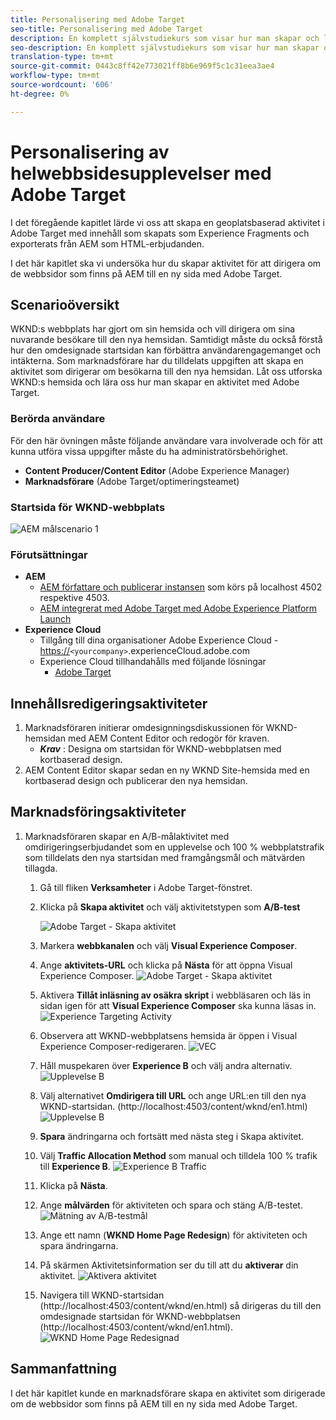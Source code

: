 ```yaml
---
title: Personalisering med Adobe Target
seo-title: Personalisering med Adobe Target
description: En komplett självstudiekurs som visar hur man skapar och levererar personaliserade upplevelser med Adobe Target.
seo-description: En komplett självstudiekurs som visar hur man skapar och levererar personaliserade upplevelser med Adobe Target.
translation-type: tm+mt
source-git-commit: 0443c8ff42e773021ff8b6e969f5c1c31eea3ae4
workflow-type: tm+mt
source-wordcount: '606'
ht-degree: 0%

---
```



# Personalisering av helwebbsidesupplevelser med Adobe Target

I det föregående kapitlet lärde vi oss att skapa en geoplatsbaserad aktivitet i Adobe Target med innehåll som skapats som Experience Fragments och exporterats från AEM som HTML-erbjudanden.

I det här kapitlet ska vi undersöka hur du skapar aktivitet för att dirigera om de webbsidor som finns på AEM till en ny sida med Adobe Target.

## Scenarioöversikt

WKND:s webbplats har gjort om sin hemsida och vill dirigera om sina nuvarande besökare till den nya hemsidan. Samtidigt måste du också förstå hur den omdesignade startsidan kan förbättra användarengagemanget och intäkterna. Som marknadsförare har du tilldelats uppgiften att skapa en aktivitet som dirigerar om besökarna till den nya hemsidan. Låt oss utforska WKND:s hemsida och lära oss hur man skapar en aktivitet med Adobe Target.

### Berörda användare

För den här övningen måste följande användare vara involverade och för att kunna utföra vissa uppgifter måste du ha administratörsbehörighet.

* **Content Producer/Content Editor** (Adobe Experience Manager)
* **Marknadsförare** (Adobe Target/optimeringsteamet)

### Startsida för WKND-webbplats

![AEM målscenario 1](assets/personalization-use-case-2/aem-target-use-case-2.png)

### Förutsättningar

* **AEM**
   * [AEM författare och publicerar instansen](./implementation.md#getting-aem) som körs på localhost 4502 respektive 4503.
   * [AEM integrerat med Adobe Target med Adobe Experience Platform Launch](./using-launch-adobe-io.md#aem-target-using-launch-by-adobe)
* **Experience Cloud**
   * Tillgång till dina organisationer Adobe Experience Cloud - <https://>`<yourcompany>`.experienceCloud.adobe.com
   * Experience Cloud tillhandahålls med följande lösningar
      * [Adobe Target](https://experiencecloud.adobe.com)

## Innehållsredigeringsaktiviteter

1. Marknadsföraren initierar omdesignningsdiskussionen för WKND-hemsidan med AEM Content Editor och redogör för kraven.
   * ***Krav*** : Designa om startsidan för WKND-webbplatsen med kortbaserad design.
2. AEM Content Editor skapar sedan en ny WKND Site-hemsida med en kortbaserad design och publicerar den nya hemsidan.

## Marknadsföringsaktiviteter

1. Marknadsföraren skapar en A/B-målaktivitet med omdirigeringserbjudandet som en upplevelse och 100 % webbplatstrafik som tilldelats den nya startsidan med framgångsmål och mätvärden tillagda.
   1. Gå till fliken **Verksamheter** i Adobe Target-fönstret.
   2. Klicka på **Skapa aktivitet** och välj aktivitetstypen som **A/B-test**

      ![Adobe Target - Skapa aktivitet](assets/personalization-use-case-2/create-ab-activity.png)
   3. Markera **webbkanalen** och välj **Visual Experience Composer**.
   4. Ange **aktivitets-URL** och klicka på **Nästa** för att öppna Visual Experience Composer.
      ![Adobe Target - Skapa aktivitet](assets/personalization-use-case-2/create-activity-ab-name.png)
   5. Aktivera **Tillåt inläsning av osäkra skript** i webbläsaren och läs in sidan igen för att **Visual Experience Composer** ska kunna läsas in.
      ![Experience Targeting Activity](assets/personalization-use-case-1/load-unsafe-scripts.png)
   6. Observera att WKND-webbplatsens hemsida är öppen i Visual Experience Composer-redigeraren.
      ![VEC](assets/personalization-use-case-2/vec.png)
   7. Håll muspekaren över **Experience B** och välj andra alternativ.
      ![Upplevelse B](assets/personalization-use-case-2/redirect-url.png)
   8. Välj alternativet **Omdirigera till URL** och ange URL:en till den nya WKND-startsidan. (http://localhost:4503/content/wknd/en1.html)
      ![Upplevelse B](assets/personalization-use-case-2/redirect-url-2.png)
   9. **Spara** ändringarna och fortsätt med nästa steg i Skapa aktivitet.
   10. Välj **Traffic Allocation Method** som manual och tilldela 100 % trafik till **Experience B**.
      ![Experience B Traffic](assets/personalization-use-case-2/traffic.png)
   11. Klicka på **Nästa**.
   12. Ange **målvärden** för aktiviteten och spara och stäng A/B-testet.
      ![Mätning av A/B-testmål](assets/personalization-use-case-2/goal-metric.png)
   13. Ange ett namn (**WKND Home Page Redesign**) för aktiviteten och spara ändringarna.
   14. På skärmen Aktivitetsinformation ser du till att du **aktiverar** din aktivitet.
      ![Aktivera aktivitet](assets/personalization-use-case-2/ab-activate.png)
   15. Navigera till WKND-startsidan (http://localhost:4503/content/wknd/en.html) så dirigeras du till den omdesignade startsidan för WKND-webbplatsen (http://localhost:4503/content/wknd/en1.html).
      ![WKND Home Page Redesignad](assets/personalization-use-case-2/WKND-home-page-redesign.png)

## Sammanfattning

I det här kapitlet kunde en marknadsförare skapa en aktivitet som dirigerade om de webbsidor som finns på AEM till en ny sida med Adobe Target.
